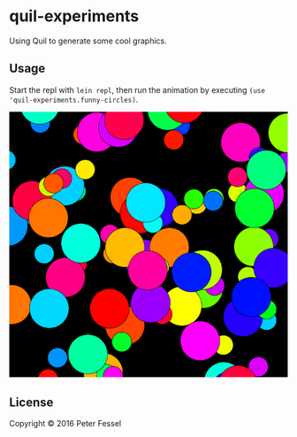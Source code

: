 # quil-experiments

Using Quil to generate some cool graphics.

## Usage

Start the repl with `lein repl`, then run the animation by executing `(use 'quil-experiments.funny-circles)`.

![alt tag](https://raw.githubusercontent.com/lepetere/quil-experiments/master/example-pictures/example-1.png)

## License

Copyright © 2016 Peter Fessel
